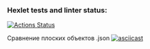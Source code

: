 ### Hexlet tests and linter status:
[![Actions Status](https://github.com/bubachita/frontend-project-46/workflows/hexlet-check/badge.svg)](https://github.com/bubachita/frontend-project-46/actions)

Сравнение плоских объектов .json
[![asciicast](https://asciinema.org/a/yqlOWka21J1N4KopD5ha22RjU.svg)](https://asciinema.org/a/yqlOWka21J1N4KopD5ha22RjU)